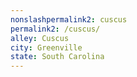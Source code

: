 ```yaml
---
﻿nonslashpermalink2: cuscus
permalink2: /cuscus/
alley: Cuscus
city: Greenville
state: South Carolina
---
```

